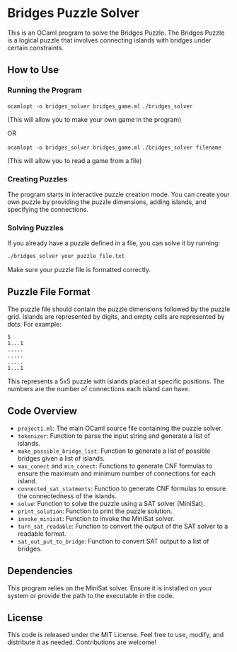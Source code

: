 # Bridges Puzzle Solver

This is an OCaml program to solve the Bridges Puzzle. The Bridges Puzzle is a logical puzzle that involves connecting islands with bridges under certain constraints.

## How to Use

### Running the Program

 `ocamlopt -o bridges_solver bridges_game.ml`
 `./bridges_solver `

 (This will allow you to make your own game in the program)

 OR

  `ocamlopt -o bridges_solver bridges_game.ml`
 `./bridges_solver filename`

 (This will allow you to read a game from a file)

### Creating Puzzles

The program starts in interactive puzzle creation mode. You can create your own puzzle by providing the puzzle dimensions, adding islands, and specifying the connections.

### Solving Puzzles

If you already have a puzzle defined in a file, you can solve it by running:

```bash
./bridges_solver your_puzzle_file.txt
```

Make sure your puzzle file is formatted correctly.

## Puzzle File Format

The puzzle file should contain the puzzle dimensions followed by the puzzle grid. Islands are represented by digits, and empty cells are represented by dots. For example:

```
5
1...1
.....
.....
.....
1...1
```

This represents a 5x5 puzzle with islands placed at specific positions. The numbers are the number of connections each island can have. 

## Code Overview

- `project1.ml`: The main OCaml source file containing the puzzle solver.
- `tokenizer`: Function to parse the input string and generate a list of islands.
- `make_possible_bridge_list`: Function to generate a list of possible bridges given a list of islands.
- `max_conect` and `min_conect`: Functions to generate CNF formulas to ensure the maximum and minimum number of connections for each island.
- `connected_sat_statments`: Function to generate CNF formulas to ensure the connectedness of the islands.
- `solve`: Function to solve the puzzle using a SAT solver (MiniSat).
- `print_solution`: Function to print the puzzle solution.
- `invoke_minisat`: Function to invoke the MiniSat solver.
- `turn_sat_readable`: Function to convert the output of the SAT solver to a readable format.
- `sat_out_put_to_bridge`: Function to convert SAT output to a list of bridges.

## Dependencies

This program relies on the MiniSat solver. Ensure it is installed on your system or provide the path to the executable in the code.

## License

This code is released under the MIT License. Feel free to use, modify, and distribute it as needed. Contributions are welcome!
